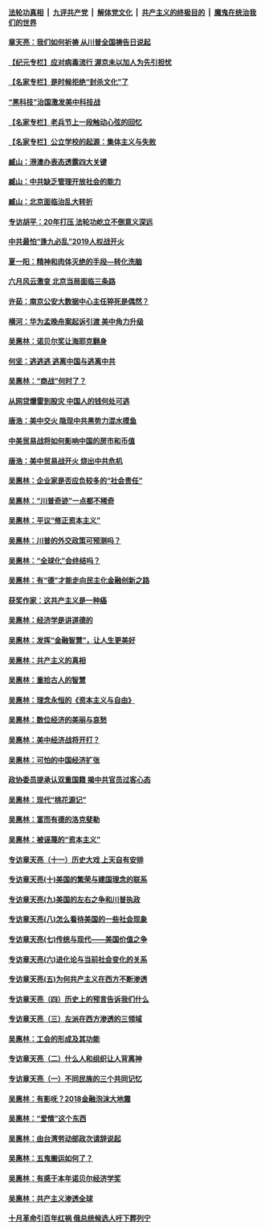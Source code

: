 

####  [法轮功真相](../../../../basic/blob/master/README.md?t=06250902) &nbsp;|&nbsp; [九评共产党](../../../../9ping.md/blob/master/README.md?t=06250902) &nbsp;|&nbsp; [解体党文化](../../../../jtdwh.md/blob/master/README.md?t=06250902)  &nbsp;|&nbsp; [共产主义的终极目的](../../../../gczydzjmd.md/blob/master/README.md?t=06250902) &nbsp;|&nbsp; [魔鬼在统治我们的世界](../../../../mgztzwmdsj.md/blob/master/README.md?t=06250902) 

#### [章天亮：我们如何祈祷 从川普全国祷告日说起](../pages/nsc423/n11944627.md?t=06250902) 

#### [【纪元专栏】应对病毒流行 渥京未以加人为先引担忧](../pages/nsc423/n11875714.md?t=06250902) 

#### [【名家专栏】是时候拒绝“封杀文化”了](../pages/nsc423/n11814093.md?t=06250902) 

#### [“黑科技”治国激发美中科技战](../pages/nsc423/n11638056.md?t=06250902) 

#### [【名家专栏】老兵节上一段触动心弦的回忆](../pages/nsc423/n11646016.md?t=06250902) 

#### [【名家专栏】公立学校的起源：集体主义与失败](../pages/nsc423/n11601833.md?t=06250902) 

#### [臧山：港澳办表态透露四大关键](../pages/nsc423/n11421628.md?t=06250902) 

#### [臧山：中共缺乏管理开放社会的能力](../pages/nsc423/n11407457.md?t=06250902) 

#### [臧山：北京面临治乱大转折](../pages/nsc423/n11406895.md?t=06250902) 

#### [专访胡平：20年打压 法轮功屹立不倒意义深远](../pages/nsc423/n11398800.md?t=06250902) 

#### [中共最怕“逢九必乱”2019人权战开火](../pages/nsc423/n11385248.md?t=06250902) 

#### [夏一阳：精神和肉体灭绝的手段—转化洗脑](../pages/nsc423/n11368250.md?t=06250902) 

#### [六月风云激变 北京当局面临三条路](../pages/nsc423/n11313668.md?t=06250902) 

#### [许茹：南京公安大数据中心主任猝死是偶然？](../pages/nsc423/n11064744.md?t=06250902) 

#### [横河：华为孟晚舟案起诉引渡 美中角力升级](../pages/nsc423/n11027230.md?t=06250902) 

#### [吴惠林：诺贝尔奖让海耶克翻身](../pages/nsc423/n10890049.md?t=06250902) 

#### [何坚：逃逃逃 逃离中国与逃离中共](../pages/nsc423/n10592891.md?t=06250902) 

#### [吴惠林：“商战”何时了？](../pages/nsc423/n10573558.md?t=06250902) 

#### [从网贷爆雷到股灾 中国人的钱何处可逃](../pages/nsc423/n10572800.md?t=06250902) 

#### [唐浩：美中交火 隐现中共黑势力混水摸鱼](../pages/nsc423/n10544040.md?t=06250902) 

#### [中美贸易战将如何影响中国的房市和币值](../pages/nsc423/n10543697.md?t=06250902) 

#### [唐浩：美中贸易战开火 烧出中共危机](../pages/nsc423/n10540126.md?t=06250902) 

#### [吴惠林：企业家是否应负较多的“社会责任”](../pages/nsc423/n10535022.md?t=06250902) 

#### [吴惠林：“川普奇迹”一点都不稀奇](../pages/nsc423/n10512808.md?t=06250902) 

#### [吴惠林：平议“修正资本主义”](../pages/nsc423/n10495724.md?t=06250902) 

#### [吴惠林：川普的外交政策可预测吗？](../pages/nsc423/n10462387.md?t=06250902) 

#### [吴惠林：“全球化”会终结吗？](../pages/nsc423/n10452838.md?t=06250902) 

#### [吴惠林：有“德”才能走向民主化金融创新之路](../pages/nsc423/n10432292.md?t=06250902) 

#### [获奖作家：这共产主义是一种癌](../pages/nsc423/n10431541.md?t=06250902) 

#### [吴惠林：经济学是讲道德的](../pages/nsc423/n10398014.md?t=06250902) 

#### [吴惠林：发挥“金融智慧”，让人生更美好](../pages/nsc423/n10375019.md?t=06250902) 

#### [吴惠林：共产主义的真相](../pages/nsc423/n10351394.md?t=06250902) 

#### [吴惠林：重拾古人的智慧](../pages/nsc423/n10337691.md?t=06250902) 

#### [吴惠林：理念永恒的《资本主义与自由》](../pages/nsc423/n10316274.md?t=06250902) 

#### [吴惠林：数位经济的美丽与哀愁](../pages/nsc423/n10292946.md?t=06250902) 

#### [吴惠林：美中经济战将开打？](../pages/nsc423/n10258825.md?t=06250902) 

#### [吴惠林：可怕的中国经济扩张](../pages/nsc423/n10219147.md?t=06250902) 

#### [政协委员提承认双重国籍 揭中共官员过客心态](../pages/nsc423/n10208809.md?t=06250902) 

#### [吴惠林：现代“桃花源记”](../pages/nsc423/n10185234.md?t=06250902) 

#### [吴惠林：富而有德的洛克斐勒](../pages/nsc423/n10142264.md?t=06250902) 

#### [吴惠林：被诬蔑的“资本主义”](../pages/nsc423/n10124816.md?t=06250902) 

#### [专访章天亮（十一）历史大戏 上天自有安排](../pages/nsc423/n10094905.md?t=06250902) 

#### [专访章天亮(十)美国的繁荣与建国理念的联系](../pages/nsc423/n10094899.md?t=06250902) 

#### [专访章天亮(九)美国的左右之争和川普执政](../pages/nsc423/n10094889.md?t=06250902) 

#### [专访章天亮(八)怎么看待美国的一些社会现象](../pages/nsc423/n10094857.md?t=06250902) 

#### [专访章天亮(七)传统与现代——美国价值之争](../pages/nsc423/n10093140.md?t=06250902) 

#### [专访章天亮(六)进化论与当前社会变化的关系](../pages/nsc423/n10092036.md?t=06250902) 

#### [专访章天亮(五)为何共产主义在西方不断渗透](../pages/nsc423/n10083620.md?t=06250902) 

#### [专访章天亮（四）历史上的预言告诉我们什么](../pages/nsc423/n10083606.md?t=06250902) 

#### [专访章天亮（三）左派在西方渗透的三领域](../pages/nsc423/n10081115.md?t=06250902) 

#### [吴惠林：工会的形成及其功能](../pages/nsc423/n10080633.md?t=06250902) 

#### [专访章天亮（二）什么人和组织让人背离神](../pages/nsc423/n10076637.md?t=06250902) 

#### [专访章天亮（一）不同民族的三个共同记忆](../pages/nsc423/n10074188.md?t=06250902) 

#### [吴惠林：有影呒？2018金融泡沫大地震](../pages/nsc423/n10040534.md?t=06250902) 

#### [吴惠林：“爱情”这个东西](../pages/nsc423/n10019423.md?t=06250902) 

#### [吴惠林：由台湾劳动部政次请辞说起](../pages/nsc423/n9979679.md?t=06250902) 

#### [吴惠林：五鬼搬运如何了？](../pages/nsc423/n9925338.md?t=06250902) 

#### [吴惠林：有感于本年诺贝尔经济学奖](../pages/nsc423/n9871883.md?t=06250902) 

#### [吴惠林：共产主义渗透全球](../pages/nsc423/n9812748.md?t=06250902) 

#### [十月革命引百年红祸 俄总统候选人吁下葬列宁](../pages/nsc423/n9810182.md?t=06250902) 

